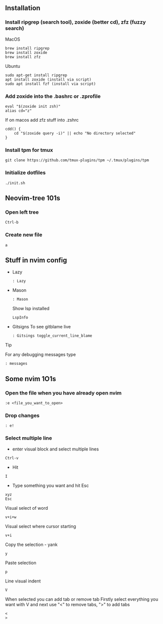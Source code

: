 ## Installation
### Install ripgrep (search tool), zoxide (better cd), zfz (fuzzy search)

MacOS
```
brew install ripgrep
brew install zoxide
brew install zfz
```
Ubuntu
```
sudo apt-get install ripgrep
apt install zoxide (install via script)
sudo apt install fzf (install via script)
```

### Add zoxide into the .bashrc or .zprofile
```
eval "$(zoxide init zsh)"
alias cd="z"
```
If on macos add zfz stuff into .zshrc
```
cdd() {
    cd "$(zoxide query -i)" || echo "No directory selected"
}
```

### Install tpm for tmux
```
git clone https://github.com/tmux-plugins/tpm ~/.tmux/plugins/tpm
```


### Initialize dotfiles
```
./init.sh

```
## Neovim-tree 101s
### Open left tree
```
Ctrl-b
```
### Create new file
```
a
```

## Stuff in nvim config
- Lazy
    ```
    : Lazy
    ```
- Mason
    ```
    : Mason
    ```
    Show lsp installed
    ```
    LspInfo
 
- Gitsigns
    To see gitblame live
    ```
    : Gitsings toggle_current_line_blame
    ```

> [!TIP]
> For any debugging messages type
> ```
> : messages

## Some nvim 1O1s
### Open the file when you have already open nvim
```
:e <file_you_want_to_open>
```

### Drop changes
```
: e!
```

### Select multiple line
- enter visual block and select multiple lines
```
Ctrl-v
```

- Hit 
```
I
```

- Type something you want and hit Esc 
```
xyz
Esc
```

Visual select of word
```
v+i+w
```
Visual select where cursor starting
```
v+i
```
Copy the selection - yank
```
y
```
Paste selection
```
p
```

Line visual indent
```
V
```
When selected you can add tab or remove tab
Firstly select everything you want with V and next use "<" to remove tabs, ">" to add tabs
```
<
>
```




